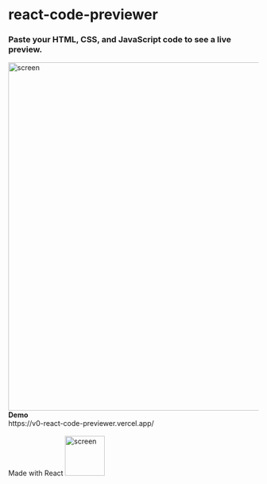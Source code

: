 <h1><b>react-code-previewer</b></h1>
<h3>Paste your HTML, CSS, and JavaScript code to see a live preview.</h3>
<a target="_blank" href="https://i.imgur.com/0vQ91Iw.png">
  <img src="https://i.imgur.com/0vQ91Iw.png" alt="screen" style="width:700px">
</a>
<br>
<b>Demo</b><br>
https://v0-react-code-previewer.vercel.app/
<br>
<br>
Made with React
<img src="https://cdn4.iconfinder.com/data/icons/logos-3/600/React.js_logo-1024.png" alt="screen" style="width:80px">
